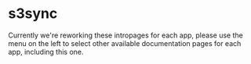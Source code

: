 # s3sync

Currently we're reworking these intropages for each app, please use the menu on the left to select other available documentation pages for each app, including this one.
